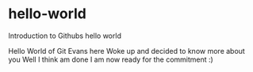 # hello-world
Introduction to Githubs hello world

Hello World of Git
Evans here
Woke up and decided to know more about you
Well I think am done
I am now ready for the commitment :)
